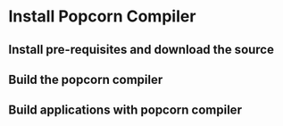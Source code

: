 # Install Popcorn Compiler
## Install pre-requisites and download the source

## Build the popcorn compiler

## Build applications with popcorn compiler


